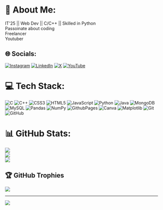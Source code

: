 # 💫 About Me:
IT'25 || Web Dev || C/C++ || Skilled in Python <br> Passoinate about coding <br> Freelancer <br> Youtuber


## 🌐 Socials:
[![Instagram](https://img.shields.io/badge/Instagram-%23E4405F.svg?logo=Instagram&logoColor=white)](https://instagram.com/yash.chandan_21) [![LinkedIn](https://img.shields.io/badge/LinkedIn-%230077B5.svg?logo=linkedin&logoColor=white)](https://linkedin.com/in/yashchandan21) [![X](https://img.shields.io/badge/X-black.svg?logo=X&logoColor=white)](https://x.com/YashChandan_) [![YouTube](https://img.shields.io/badge/YouTube-%23FF0000.svg?logo=YouTube&logoColor=white)](https://youtube.com/@Yashchandan21) 

# 💻 Tech Stack:
![C](https://img.shields.io/badge/c-%2300599C.svg?style=for-the-badge&logo=c&logoColor=white) ![C++](https://img.shields.io/badge/c++-%2300599C.svg?style=for-the-badge&logo=c%2B%2B&logoColor=white) ![CSS3](https://img.shields.io/badge/css3-%231572B6.svg?style=for-the-badge&logo=css3&logoColor=white) ![HTML5](https://img.shields.io/badge/html5-%23E34F26.svg?style=for-the-badge&logo=html5&logoColor=white) ![JavaScript](https://img.shields.io/badge/javascript-%23323330.svg?style=for-the-badge&logo=javascript&logoColor=%23F7DF1E) ![Python](https://img.shields.io/badge/python-3670A0?style=for-the-badge&logo=python&logoColor=ffdd54) ![Java](https://img.shields.io/badge/java-%23ED8B00.svg?style=for-the-badge&logo=openjdk&logoColor=white) ![MongoDB](https://img.shields.io/badge/MongoDB-%234ea94b.svg?style=for-the-badge&logo=mongodb&logoColor=white) ![MySQL](https://img.shields.io/badge/mysql-4479A1.svg?style=for-the-badge&logo=mysql&logoColor=white) ![Pandas](https://img.shields.io/badge/pandas-%23150458.svg?style=for-the-badge&logo=pandas&logoColor=white) ![NumPy](https://img.shields.io/badge/numpy-%23013243.svg?style=for-the-badge&logo=numpy&logoColor=white) ![GithubPages](https://img.shields.io/badge/github%20pages-121013?style=for-the-badge&logo=github&logoColor=white) ![Canva](https://img.shields.io/badge/Canva-%2300C4CC.svg?style=for-the-badge&logo=Canva&logoColor=white) ![Matplotlib](https://img.shields.io/badge/Matplotlib-%23ffffff.svg?style=for-the-badge&logo=Matplotlib&logoColor=black) ![Git](https://img.shields.io/badge/git-%23F05033.svg?style=for-the-badge&logo=git&logoColor=white) ![GitHub](https://img.shields.io/badge/github-%23121011.svg?style=for-the-badge&logo=github&logoColor=white)
# 📊 GitHub Stats:
![](https://github-readme-stats.vercel.app/api?username=YashChandan21&theme=dracula&hide_border=false&include_all_commits=false&count_private=false)<br/>
![](https://github-readme-streak-stats.herokuapp.com/?user=YashChandan21&theme=dracula&hide_border=false)<br/>
![](https://github-readme-stats.vercel.app/api/top-langs/?username=YashChandan21&theme=dracula&hide_border=false&include_all_commits=false&count_private=false&layout=compact)

## 🏆 GitHub Trophies
![](https://github-profile-trophy.vercel.app/?username=YashChandan21&theme=radical&no-frame=false&no-bg=true&margin-w=4)

---
[![](https://visitcount.itsvg.in/api?id=YashChandan21&icon=0&color=0)](https://visitcount.itsvg.in)

<!-- Proudly created with GPRM ( https://gprm.itsvg.in ) -->
